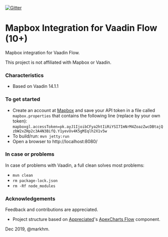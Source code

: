 [![Gitter](https://badges.gitter.im/Join%20Chat.svg)](https://gitter.im/vaadin-flow/Lobby#?utm_source=badge&utm_medium=badge&utm_campaign=pr-badge)

# Mapbox Integration for Vaadin Flow (10+)
Mapbox integration for Vaadin Flow.

This project is not affiliated with Mapbox or Vaadin. 

### Characteristics
- Based on Vaadin 14.1.1

### To get started
- Create an account at [Mapbox](https://account.mapbox.com/auth/signup/) and save your API token in a file called `mapbox.properties` that contains the following line (replace by your own token):
    `mapboxgl.accessToken=pk.ayJ1IjoibCFya2htIiRiYSI7ImNrM4ZoazZwcDBtajQzbW2xZHp2c3A4N3BifQ.Y1yevUv4K5gMIqlh2X1v5w`
- To build/run: `mvn jetty:run`
- Open a browser to http://localhost:8080/

### In case or problems
In case of problems with Vaadin, a full clean solves most problems:
- `mvn clean`
- `rm package-lock.json`
- `rm -Rf node_modules`

### Acknowledgements
Feedback and contributions are appreciated.
- Project structure based on [Appreciated](https://github.com/appreciated/)'s [ApexCharts Flow](https://github.com/appreciated/apexcharts-flow) component. 
   
Dec 2019, @markhm.

